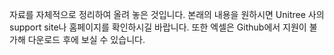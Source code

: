자료를 자체적으로 정리하여 올려 놓은 것입니다. 본래의 내용을 원하시면 Unitree 사의 support site나 홈페이지를 확인하시길 바랍니다.
또한 엑셀은 Github에서 지원이 불가해 다운로드 후에 보실 수 있습니다.
